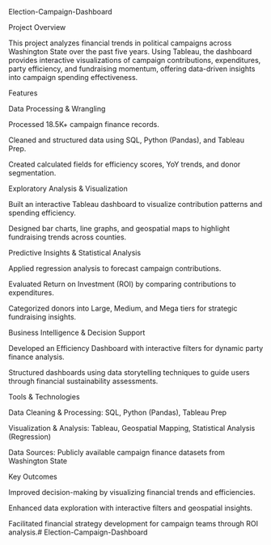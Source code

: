 Election-Campaign-Dashboard

Project Overview

This project analyzes financial trends in political campaigns across Washington State over the past five years. Using Tableau, the dashboard provides interactive visualizations of campaign contributions, expenditures, party efficiency, and fundraising momentum, offering data-driven insights into campaign spending effectiveness.

Features

Data Processing & Wrangling

Processed 18.5K+ campaign finance records.

Cleaned and structured data using SQL, Python (Pandas), and Tableau Prep.

Created calculated fields for efficiency scores, YoY trends, and donor segmentation.

Exploratory Analysis & Visualization

Built an interactive Tableau dashboard to visualize contribution patterns and spending efficiency.

Designed bar charts, line graphs, and geospatial maps to highlight fundraising trends across counties.

Predictive Insights & Statistical Analysis

Applied regression analysis to forecast campaign contributions.

Evaluated Return on Investment (ROI) by comparing contributions to expenditures.

Categorized donors into Large, Medium, and Mega tiers for strategic fundraising insights.

Business Intelligence & Decision Support

Developed an Efficiency Dashboard with interactive filters for dynamic party finance analysis.

Structured dashboards using data storytelling techniques to guide users through financial sustainability assessments.

Tools & Technologies

Data Cleaning & Processing: SQL, Python (Pandas), Tableau Prep

Visualization & Analysis: Tableau, Geospatial Mapping, Statistical Analysis (Regression)

Data Sources: Publicly available campaign finance datasets from Washington State

Key Outcomes

Improved decision-making by visualizing financial trends and efficiencies.

Enhanced data exploration with interactive filters and geospatial insights.

Facilitated financial strategy development for campaign teams through ROI analysis.# Election-Campaign-Dashboard
